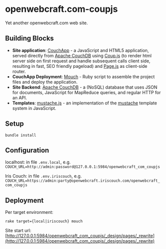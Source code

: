 # openwebcraft.com-coupjs

Yet another openwebcraft.com web site.

## Building Blocks

- **Site application**: [CouchApp][couchapp] - a JavaScript and HTML5 application, served directly from [Apache CouchDB][couchdb] using [Coup.js][coupjs] (to render html server side on first request and handle subsequent calls client side, resulting in fast, SEO friendly pageload) and [Page.js][pagejs] as client-side router.
- **CouchApp Deployment**: [Mouch][mouch] - Ruby script to assemble the project files and deploy the application.
- **Site Backend**: [Apache CouchDB][couchdb] - a (NoSQL) database that uses JSON for documents, JavaScript for MapReduce queries, and regular HTTP for an API.
- **Templates**: [mustache.js][mustachejs] - an implementation of the [mustache][mustache] template system in JavaScript.

## Setup

    bundle install

## Configuration

localhost: in file `.env.local`, e.g. `COUCH_URL=http://admin:password@127.0.0.1:5984/openwebcraft_com_coupjs`

Iris Couch: in file `.env.iriscouch`, e.g. `COUCH_URL=https://admin:party@openwebcraft.iriscouch.com/openwebcraft_com_coupjs`

## Deployment

Per target environment:

    rake target={local|iriscouch} mouch

Site start url: [http://127.0.0.1:5984/openwebcraft_com_coupjs/_design/pages/_rewrite](http://127.0.0.1:5984/openwebcraft_com_coupjs/_design/pages/_rewrite)

[couchdb]: http://couchdb.apache.org "Apache CouchDB"
[couchapp]: http://couchapp.org/ "CouchApp"
[mustache]: http://mustache.github.com/ "mustache"
[mustachejs]: https://github.com/janl/mustache.js/ "mustache.js"
[coupjs]: https://github.com/jo/coup.js "Coup.js"
[pagejs]: http://visionmedia.github.com/page.js/ "Page.js"
[mouch]: http://jo.github.com/mouch/ "Mouch"